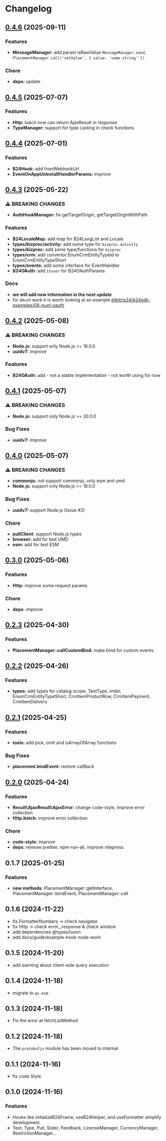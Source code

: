 # Changelog

## [0.4.6](https://github.com/bitrix24/b24jssdk/compare/v0.4.5...v0.4.6) (2025-09-11)

### Features
* **MessageManager:** add param isRawValue `MessageManager.send`, `PlacementManager.call('setValue', { value: 'some string' })`
  
### Chore
* **deps:** update

## [0.4.5](https://github.com/bitrix24/b24jssdk/compare/v0.4.4...v0.4.5) (2025-07-07)

### Features
* **Http:** batch now can return AjaxResult in response
* **TypeManager:** support for type casting in check functions


## [0.4.4](https://github.com/bitrix24/b24jssdk/compare/v0.4.3...v0.4.4) (2025-07-01)

### Features

* **B24Hook:** add fromWebhookUrl
* **EventOnAppUnInstallHandlerParams:** improve

## [0.4.3](https://github.com/bitrix24/b24jssdk/compare/v0.4.2...v0.4.3) (2025-05-22)

### ⚠ BREAKING CHANGES
* **AuthHookManager:** fix getTargetOrigin, getTargetOriginWithPath

### Features

* **B24LocaleMap:** add map for B24LangList and Locale
* **types/bizproc/activity:** add some type for `bizproc.activity`
* **types/bizproc:** add some type/functions for `bizproc`
* **types/crm:** add convertor EnumCrmEntityTypeId to EnumCrmEntityTypeShort
* **types/events:** add some interface for EventHandler
* **B24OAuth:** add `issuer` for B24OAuthParams

### Docs

* **we will add new information in the next update**
* for `OAuth` work it is worth looking at an example [@bitrix24/b24sdk-examples/08-nuxt-oauth](https://github.com/bitrix24/b24sdk-examples/tree/main/js/08-nuxt-oauth)

## [0.4.2](https://github.com/bitrix24/b24jssdk/compare/v0.4.1...v0.4.2) (2025-05-08)

### ⚠ BREAKING CHANGES

* **Node.js:** support only Node.js >= 18.0.0
* **uuidv7:** improve

### Features

* **B24OAuth:** add - not a stable implementation - not worth using for now

## [0.4.1](https://github.com/bitrix24/b24jssdk/compare/v0.4.0...v0.4.1) (2025-05-07)

### ⚠ BREAKING CHANGES

* **Node.js:** support only Node.js >= 20.0.0

### Bug Fixes
* **uuidv7:** improve

## [0.4.0](https://github.com/bitrix24/b24jssdk/compare/v0.3.0...v0.4.0) (2025-05-07)

### ⚠ BREAKING CHANGES

* **commonjs:** not support commonjs, only esm and umd
* **Node.js:** support only Node.js >= 18.0.0

### Bug Fixes

* **uuidv7:** support Node.js (Issue #2)

### Chore
* **pullClient:** support Node.js types
* **browser:** add for test UMD
* **esm:** add for test ESM

## [0.3.0](https://github.com/bitrix24/b24jssdk/compare/v0.2.3...v0.3.0) (2025-05-06)

### Features

* **Http:** improve some request params

### Chore

* **deps:** improve

## [0.2.3](https://github.com/bitrix24/b24jssdk/compare/v0.2.2...v0.2.3) (2025-04-30)

### Features

* **PlacementManager::callCustomBind:** make bind for custom events

## [0.2.2](https://github.com/bitrix24/b24jssdk/compare/v0.2.1...v0.2.2) (2025-04-26)

### Features

* **types:** add types for catalog scope, TextType, order, EnumCrmEntityTypeShort, CrmItemProductRow, CrmItemPayment, CrmItemDelivery

## [0.2.1](https://github.com/bitrix24/b24jssdk/compare/v0.2.0...v0.2.1) (2025-04-25)

### Features

* **tools:** add pick, omit and isArrayOfArray functions

### Bug Fixes
* **placement.bindEvent:** restore callBack

## [0.2.0](https://github.com/bitrix24/b24jssdk/compare/v0.1.7...v0.2.0) (2025-04-24)

### Features

* **Result\AjaxResult\AjaxError:** change code-style, improve error collection
* **Http.batch:** improve error collection

### Chore

* **code-style:** improve
* **deps:** remove prettier, npm-run-all, improve vitepress

## 0.1.7 (2025-01-25)

### Features

* **new methods**: PlacementManager::getInterface, PlacementManager::bindEvent, PlacementManager::call

## 0.1.6 (2024-11-22)

- fix FormatterNumbers -> check navigator
- fix Http -> check error_.response & check window
- add dependencies @types/luxon
- add docs/guide/example-hook-node-work

## 0.1.5 (2024-11-20)

- add warning about client-side query execution

## 0.1.4 (2024-11-18)

- migrate to `qs-esm`

## 0.1.3 (2024-11-18)

- Fix the error at fetchListMethod

## 0.1.2 (2024-11-18)

- The `protobufjs` module has been moved to internal

## 0.1.1 (2024-11-16)

- fix code Style

## 0.1.0 (2024-11-16)

### Features

- Hooks like initializeB24Frame, useB24Helper, and useFormatter simplify development.
- Text, Type, Pull, Slider, Feedback, LicenseManager, CurrencyManager, RestrictionManager...
